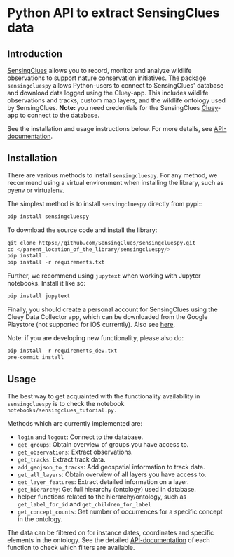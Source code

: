# Python API to extract SensingClues data 

## Introduction

[SensingClues](https://sensingclues.org/) allows you to record, monitor and analyze wildlife observations to support nature conservation initiatives.
The package ``sensingcluespy`` allows Python-users to connect to SensingClues' database and download
data logged using the Cluey-app. This includes wildlife observations and tracks, custom map layers,
and the wildlife ontology used by SensingClues. **Note:** you need credentials for the 
SensingClues [Cluey](https://sensingclues.org/cluey)-app to connect to the database.

See the installation and usage instructions below. For more details, see 
[API-documentation](https://sensingcluespy.readthedocs.io/en/latest/#).

## Installation

There are various methods to install `sensingcluespy`. For any method, we recommend using a virtual environment when installing the library, such as pyenv or virtualenv.

The simplest method is to install ``sensingcluespy`` directly from pypi::
```python
pip install sensingcluespy
```

To download the source code and install the library:
```python
git clone https://github.com/SensingClues/sensingcluespy.git
cd </parent_location_of_the_library/sensingcluespy/>
pip install .
pip install -r requirements.txt
```

Further, we recommend using `jupytext` when working with Jupyter notebooks. Install it like so:
```python
pip install jupytext
```

Finally, you should create a personal account for SensingClues using the Cluey Data Collector app, which can be 
downloaded from the Google Playstore (not supported for iOS currently). 
Also see [here](https://sensingclues.org/portal).

Note: if you are developing new functionality, please also do:
```python
pip install -r requirements_dev.txt
pre-commit install
```

## Usage

The best way to get acquainted with the functionality availability in `sensingcluespy` is 
to check the notebook `notebooks/sensingclues_tutorial.py.`

Methods which are currently implemented are:
- `login` and `logout`: Connect to the database.
- `get_groups`: Obtain overview of groups you have access to.
- `get_observations`: Extract observations. 
- `get_tracks`: Extract track data.
- `add_geojson_to_tracks`: Add geospatial information to track data.
- `get_all_layers`: Obtain overview of all layers you have access to.
- `get_layer_features`: Extract detailed information on a layer.
- `get_hierarchy`: Get full hierarchy (ontology) used in database.
- helper functions related to the hierarchy/ontology, such as `get_label_for_id` and
`get_children_for_label`
- `get_concept_counts`: Get number of occurrences for a specific concept in the ontology.

The data can be filtered on for instance dates, coordinates and specific elements in the ontology.
See the detailed [API-documentation](https://sensingcluespy.readthedocs.io/en/latest/#) 
of each function to check which filters are available. 
